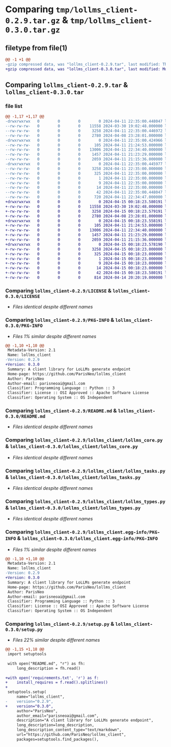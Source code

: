 # Comparing `tmp/lollms_client-0.2.9.tar.gz` & `tmp/lollms_client-0.3.0.tar.gz`

## filetype from file(1)

```diff
@@ -1 +1 @@
-gzip compressed data, was "lollms_client-0.2.9.tar", last modified: Thu Apr 11 22:35:00 2024, max compression
+gzip compressed data, was "lollms_client-0.3.0.tar", last modified: Mon Apr 15 00:18:23 2024, max compression
```

## Comparing `lollms_client-0.2.9.tar` & `lollms_client-0.3.0.tar`

### file list

```diff
@@ -1,17 +1,17 @@
-drwxrwxrwx   0        0        0        0 2024-04-11 22:35:00.448047 lollms_client-0.2.9/
--rw-rw-rw-   0        0        0    11558 2024-03-30 19:02:48.000000 lollms_client-0.2.9/LICENSE
--rw-rw-rw-   0        0        0     3258 2024-04-11 22:35:00.446972 lollms_client-0.2.9/PKG-INFO
--rw-rw-rw-   0        0        0     2780 2024-04-08 23:28:01.000000 lollms_client-0.2.9/README.md
-drwxrwxrwx   0        0        0        0 2024-04-11 22:35:00.424966 lollms_client-0.2.9/lollms_client/
--rw-rw-rw-   0        0        0      105 2024-04-11 21:24:53.000000 lollms_client-0.2.9/lollms_client/__init__.py
--rw-rw-rw-   0        0        0    13006 2024-04-11 22:34:40.000000 lollms_client-0.2.9/lollms_client/lollms_core.py
--rw-rw-rw-   0        0        0     1457 2024-04-11 21:23:29.000000 lollms_client-0.2.9/lollms_client/lollms_tasks.py
--rw-rw-rw-   0        0        0     2059 2024-04-11 21:15:36.000000 lollms_client-0.2.9/lollms_client/lollms_types.py
-drwxrwxrwx   0        0        0        0 2024-04-11 22:35:00.445977 lollms_client-0.2.9/lollms_client.egg-info/
--rw-rw-rw-   0        0        0     3258 2024-04-11 22:35:00.000000 lollms_client-0.2.9/lollms_client.egg-info/PKG-INFO
--rw-rw-rw-   0        0        0      325 2024-04-11 22:35:00.000000 lollms_client-0.2.9/lollms_client.egg-info/SOURCES.txt
--rw-rw-rw-   0        0        0        1 2024-04-11 22:35:00.000000 lollms_client-0.2.9/lollms_client.egg-info/dependency_links.txt
--rw-rw-rw-   0        0        0        9 2024-04-11 22:35:00.000000 lollms_client-0.2.9/lollms_client.egg-info/requires.txt
--rw-rw-rw-   0        0        0       14 2024-04-11 22:35:00.000000 lollms_client-0.2.9/lollms_client.egg-info/top_level.txt
--rw-rw-rw-   0        0        0       42 2024-04-11 22:35:00.448047 lollms_client-0.2.9/setup.cfg
--rw-rw-rw-   0        0        0      720 2024-04-11 22:34:47.000000 lollms_client-0.2.9/setup.py
+drwxrwxrwx   0        0        0        0 2024-04-15 00:18:23.580191 lollms_client-0.3.0/
+-rw-rw-rw-   0        0        0    11558 2024-03-30 19:02:48.000000 lollms_client-0.3.0/LICENSE
+-rw-rw-rw-   0        0        0     3258 2024-04-15 00:18:23.579191 lollms_client-0.3.0/PKG-INFO
+-rw-rw-rw-   0        0        0     2780 2024-04-08 23:28:01.000000 lollms_client-0.3.0/README.md
+drwxrwxrwx   0        0        0        0 2024-04-15 00:18:23.558191 lollms_client-0.3.0/lollms_client/
+-rw-rw-rw-   0        0        0      105 2024-04-11 21:24:53.000000 lollms_client-0.3.0/lollms_client/__init__.py
+-rw-rw-rw-   0        0        0    13006 2024-04-11 22:34:40.000000 lollms_client-0.3.0/lollms_client/lollms_core.py
+-rw-rw-rw-   0        0        0     1457 2024-04-11 21:23:29.000000 lollms_client-0.3.0/lollms_client/lollms_tasks.py
+-rw-rw-rw-   0        0        0     2059 2024-04-11 21:15:36.000000 lollms_client-0.3.0/lollms_client/lollms_types.py
+drwxrwxrwx   0        0        0        0 2024-04-15 00:18:23.578190 lollms_client-0.3.0/lollms_client.egg-info/
+-rw-rw-rw-   0        0        0     3258 2024-04-15 00:18:23.000000 lollms_client-0.3.0/lollms_client.egg-info/PKG-INFO
+-rw-rw-rw-   0        0        0      325 2024-04-15 00:18:23.000000 lollms_client-0.3.0/lollms_client.egg-info/SOURCES.txt
+-rw-rw-rw-   0        0        0        1 2024-04-15 00:18:23.000000 lollms_client-0.3.0/lollms_client.egg-info/dependency_links.txt
+-rw-rw-rw-   0        0        0        9 2024-04-15 00:18:23.000000 lollms_client-0.3.0/lollms_client.egg-info/requires.txt
+-rw-rw-rw-   0        0        0       14 2024-04-15 00:18:23.000000 lollms_client-0.3.0/lollms_client.egg-info/top_level.txt
+-rw-rw-rw-   0        0        0       42 2024-04-15 00:18:23.580191 lollms_client-0.3.0/setup.cfg
+-rw-rw-rw-   0        0        0      814 2024-04-14 20:20:19.000000 lollms_client-0.3.0/setup.py
```

### Comparing `lollms_client-0.2.9/LICENSE` & `lollms_client-0.3.0/LICENSE`

 * *Files identical despite different names*

### Comparing `lollms_client-0.2.9/PKG-INFO` & `lollms_client-0.3.0/PKG-INFO`

 * *Files 1% similar despite different names*

```diff
@@ -1,10 +1,10 @@
 Metadata-Version: 2.1
 Name: lollms_client
-Version: 0.2.9
+Version: 0.3.0
 Summary: A client library for LoLLMs generate endpoint
 Home-page: https://github.com/ParisNeo/lollms_client
 Author: ParisNeo
 Author-email: parisneoai@gmail.com
 Classifier: Programming Language :: Python :: 3
 Classifier: License :: OSI Approved :: Apache Software License
 Classifier: Operating System :: OS Independent
```

### Comparing `lollms_client-0.2.9/README.md` & `lollms_client-0.3.0/README.md`

 * *Files identical despite different names*

### Comparing `lollms_client-0.2.9/lollms_client/lollms_core.py` & `lollms_client-0.3.0/lollms_client/lollms_core.py`

 * *Files identical despite different names*

### Comparing `lollms_client-0.2.9/lollms_client/lollms_tasks.py` & `lollms_client-0.3.0/lollms_client/lollms_tasks.py`

 * *Files identical despite different names*

### Comparing `lollms_client-0.2.9/lollms_client/lollms_types.py` & `lollms_client-0.3.0/lollms_client/lollms_types.py`

 * *Files identical despite different names*

### Comparing `lollms_client-0.2.9/lollms_client.egg-info/PKG-INFO` & `lollms_client-0.3.0/lollms_client.egg-info/PKG-INFO`

 * *Files 1% similar despite different names*

```diff
@@ -1,10 +1,10 @@
 Metadata-Version: 2.1
 Name: lollms_client
-Version: 0.2.9
+Version: 0.3.0
 Summary: A client library for LoLLMs generate endpoint
 Home-page: https://github.com/ParisNeo/lollms_client
 Author: ParisNeo
 Author-email: parisneoai@gmail.com
 Classifier: Programming Language :: Python :: 3
 Classifier: License :: OSI Approved :: Apache Software License
 Classifier: Operating System :: OS Independent
```

### Comparing `lollms_client-0.2.9/setup.py` & `lollms_client-0.3.0/setup.py`

 * *Files 22% similar despite different names*

```diff
@@ -1,15 +1,18 @@
 import setuptools
 
 with open("README.md", "r") as fh:
     long_description = fh.read()
 
+with open('requirements.txt', 'r') as f:
+    install_requires = f.read().splitlines()
+    
 setuptools.setup(
     name="lollms_client",
-    version="0.2.9",
+    version="0.3.0",
     author="ParisNeo",
     author_email="parisneoai@gmail.com",
     description="A client library for LoLLMs generate endpoint",
     long_description=long_description,
     long_description_content_type="text/markdown",
     url="https://github.com/ParisNeo/lollms_client",
     packages=setuptools.find_packages(),
```

